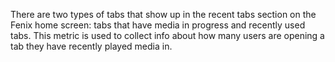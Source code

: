 ---
---
There are two types of tabs that show up in the recent tabs section on the Fenix home screen:
tabs that have media in progress and recently used tabs.
This metric is used to collect info about how many users are opening a tab they have recently played media in.

